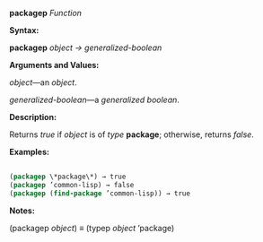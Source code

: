 **packagep** *Function* 



**Syntax:** 



**packagep** *object → generalized-boolean* 



**Arguments and Values:** 



*object*—an *object*. 



*generalized-boolean*—a *generalized boolean*. 



**Description:** 



Returns *true* if *object* is of *type* **package**; otherwise, returns *false*. 



**Examples:**
```lisp
 
(packagep \*package\*) → true 
(packagep ’common-lisp) → false 
(packagep (find-package ’common-lisp)) → true 

```
**Notes:** 



(packagep *object*) *≡* (typep *object* ’package) 




